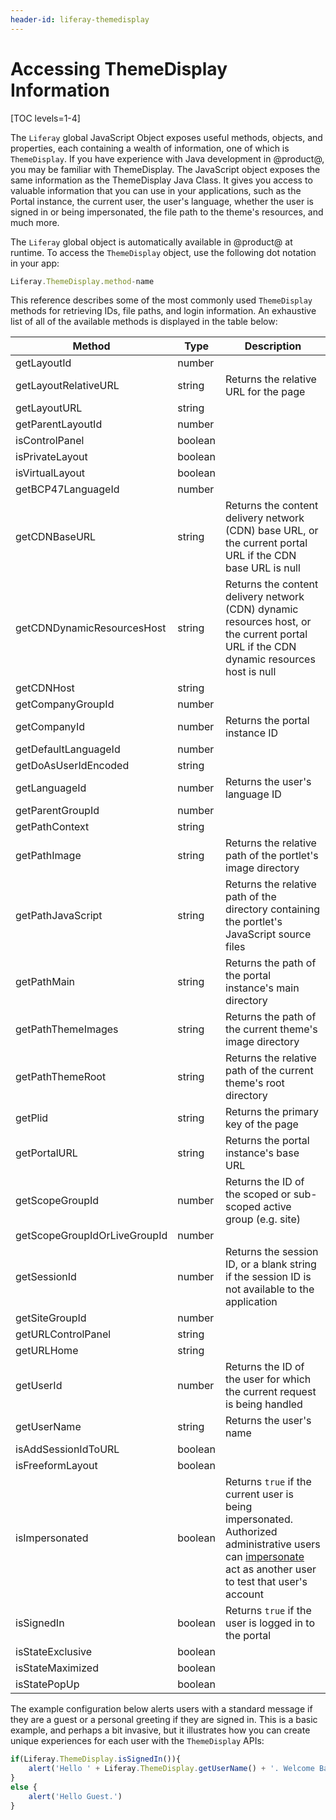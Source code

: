 ```yaml
---
header-id: liferay-themedisplay
---
```


# Accessing ThemeDisplay Information

[TOC levels=1-4]

The `Liferay` global JavaScript Object exposes useful methods, objects, and 
properties, each containing a wealth of information, one of which is 
`ThemeDisplay`. If you have experience with Java development in @product@, you 
may be familiar with ThemeDisplay. The JavaScript object exposes the same 
information as the ThemeDisplay Java Class. It gives you access to valuable 
information that you can use in your applications, such as the Portal instance, 
the current user, the user's language, whether the user is signed in or being 
impersonated, the file path to the theme's resources, and much more. 

The `Liferay` global object is automatically available in @product@ at runtime. 
To access the `ThemeDisplay` object, use the following dot notation in your app:

```javascript
Liferay.ThemeDisplay.method-name
```

This reference describes some of the most commonly used `ThemeDisplay` methods 
for retrieving IDs, file paths, and login information. An exhaustive list of all 
of the available methods is displayed in the table below:

| Method | Type | Description |
| --- | --- | --- |
| getLayoutId | number | |
| getLayoutRelativeURL | string | Returns the relative URL for the page |
| getLayoutURL | string | |
| getParentLayoutId | number | |
| isControlPanel | boolean | |
| isPrivateLayout | boolean | |
| isVirtualLayout | boolean | |
| getBCP47LanguageId | number | |
| getCDNBaseURL | string | Returns the content delivery network (CDN) base URL, or the current portal URL if the CDN base URL is null |
| getCDNDynamicResourcesHost | string | Returns the content delivery network (CDN) dynamic resources host, or the current portal URL if the CDN dynamic resources host is null |
| getCDNHost | string |  |
| getCompanyGroupId | number | |
| getCompanyId | number | Returns the portal instance ID |
| getDefaultLanguageId | number | |
| getDoAsUserIdEncoded | string | |
| getLanguageId | number | Returns the user's language ID |
| getParentGroupId | number | |
| getPathContext | string | |
| getPathImage | string | Returns the relative path of the portlet's image directory |
| getPathJavaScript | string | Returns the relative path of the directory containing the portlet's JavaScript source files |
| getPathMain | string | Returns the path of the portal instance's main directory |
| getPathThemeImages | string | Returns the path of the current theme's image directory |
| getPathThemeRoot | string | Returns the relative path of the current theme's root directory |
| getPlid | string | Returns the primary key of the page |
| getPortalURL | string | Returns the portal instance's base URL |
| getScopeGroupId | number | Returns the ID of the scoped or sub-scoped active group (e.g. site) |
| getScopeGroupIdOrLiveGroupId | number | |
| getSessionId | number | Returns the session ID, or a blank string if the session ID is not available to the application |
| getSiteGroupId | number | |
| getURLControlPanel | string | |
| getURLHome | string | |
| getUserId | number | Returns the ID of the user for which the current request is being handled |
| getUserName | string | Returns the user's name |
| isAddSessionIdToURL | boolean | |
| isFreeformLayout | boolean | |
| isImpersonated | boolean | Returns `true` if the current user is being impersonated. Authorized administrative users can [impersonate](/docs/7-1/user/-/knowledge_base/u/adding-editing-and-deleting-users#editing-users) act as another user to test that user's account |
| isSignedIn | boolean | Returns `true` if the user is logged in to the portal |
| isStateExclusive | boolean | |
| isStateMaximized | boolean | |
| isStatePopUp | boolean | |

The example configuration below alerts users with a standard message if they are 
a guest or a personal greeting if they are signed in. This is a basic example, 
and perhaps a bit invasive, but it illustrates how you can create unique 
experiences for each user with the `ThemeDisplay` APIs:

```javascript
if(Liferay.ThemeDisplay.isSignedIn()){
    alert('Hello ' + Liferay.ThemeDisplay.getUserName() + '. Welcome Back.')
}
else {
    alert('Hello Guest.')
}
```
